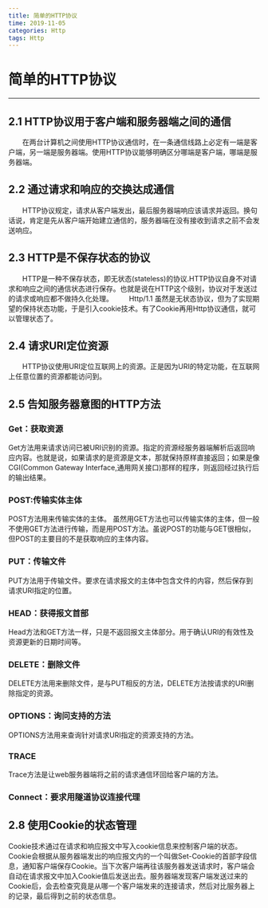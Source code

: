 ```yaml
---
title: 简单的HTTP协议
time: 2019-11-05
categories: Http
tags: Http
---
```


# 简单的HTTP协议
---

## 2.1 HTTP协议用于客户端和服务器端之间的通信
&emsp;&emsp;在两台计算机之间使用HTTP协议通信时，在一条通信线路上必定有一端是客户端，另一端是服务器端。使用HTTP协议能够明确区分哪端是客户端，哪端是服务器端。

## 2.2 通过请求和响应的交换达成通信
&emsp;&emsp;HTTP协议规定，请求从客户端发出，最后服务器端响应该请求并返回。换句话说，肯定是先从客户端开始建立通信的，服务器端在没有接收到请求之前不会发送响应。

## 2.3 HTTP是不保存状态的协议
&emsp;&emsp;HTTP是一种不保存状态，即无状态(stateless)的协议.HTTP协议自身不对请求和响应之间的通信状态进行保存。也就是说在HTTP这个级别，协议对于发送过的请求或响应都不做持久化处理。
&emsp;&emsp;Http/1.1 虽然是无状态协议，但为了实现期望的保持状态功能，于是引入cookie技术。有了Cookie再用Http协议通信，就可以管理状态了。

## 2.4 请求URI定位资源
&emsp;&emsp;HTTP协议使用URI定位互联网上的资源。正是因为URI的特定功能，在互联网上任意位置的资源都能访问到。

## 2.5 告知服务器意图的HTTP方法

### Get：获取资源
Get方法用来请求访问已被URI识别的资源。指定的资源经服务器端解析后返回响应内容。也就是说，如果请求的是资源是文本，那就保持原样直接返回；如果是像CGI(Common Gateway Interface,通用网关接口)那样的程序，则返回经过执行后的输出结果。

### POST:传输实体主体
POST方法用来传输实体的主体。
虽然用GET方法也可以传输实体的主体，但一般不使用GET方法进行传输，而是用POST方法。虽说POST的功能与GET很相似，但POST的主要目的不是获取响应的主体内容。

### PUT：传输文件
PUT方法用于传输文件。要求在请求报文的主体中包含文件的内容，然后保存到请求URI指定的位置。

### HEAD：获得报文首部
Head方法和GET方法一样，只是不返回报文主体部分。用于确认URI的有效性及资源更新的日期时间等。

### DELETE：删除文件
DELETE方法用来删除文件，是与PUT相反的方法，DELETE方法按请求的URI删除指定的资源。

### OPTIONS：询问支持的方法
OPTIONS方法用来查询针对请求URI指定的资源支持的方法。

### TRACE
Trace方法是让web服务器端将之前的请求通信环回给客户端的方法。

### Connect：要求用隧道协议连接代理


## 2.8 使用Cookie的状态管理
Cookie技术通过在请求和响应报文中写入cookie信息来控制客户端的状态。
Cookie会根据从服务器端发出的响应报文内的一个叫做Set-Cookie的首部字段信息，通知客户端保存Cookie。当下次客户端再往该服务器发送请求时，客户端会自动在请求报文中加入Cookie值后发送出去。服务器端发现客户端发送过来的Cookie后，会去检查究竟是从哪一个客户端发来的连接请求，然后对比服务器上的记录，最后得到之前的状态信息。
